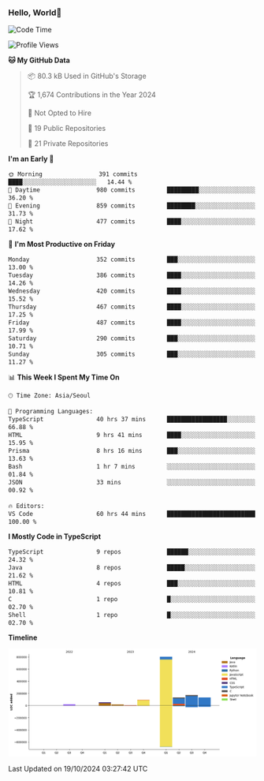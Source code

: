 
### Hello, World🐤

<!--START_SECTION:waka-->
![Code Time](http://img.shields.io/badge/Code%20Time-866%20hrs-blue)

![Profile Views](http://img.shields.io/badge/Profile%20Views-1-blue)

**🐱 My GitHub Data** 

> 📦 80.3 kB Used in GitHub's Storage 
 > 
> 🏆 1,674 Contributions in the Year 2024
 > 
> 🚫 Not Opted to Hire
 > 
> 📜 19 Public Repositories 
 > 
> 🔑 21 Private Repositories 
 > 
**I'm an Early 🐤** 

```text
🌞 Morning                391 commits         ████░░░░░░░░░░░░░░░░░░░░░   14.44 % 
🌆 Daytime                980 commits         █████████░░░░░░░░░░░░░░░░   36.20 % 
🌃 Evening                859 commits         ████████░░░░░░░░░░░░░░░░░   31.73 % 
🌙 Night                  477 commits         ████░░░░░░░░░░░░░░░░░░░░░   17.62 % 
```
📅 **I'm Most Productive on Friday** 

```text
Monday                   352 commits         ███░░░░░░░░░░░░░░░░░░░░░░   13.00 % 
Tuesday                  386 commits         ████░░░░░░░░░░░░░░░░░░░░░   14.26 % 
Wednesday                420 commits         ████░░░░░░░░░░░░░░░░░░░░░   15.52 % 
Thursday                 467 commits         ████░░░░░░░░░░░░░░░░░░░░░   17.25 % 
Friday                   487 commits         ████░░░░░░░░░░░░░░░░░░░░░   17.99 % 
Saturday                 290 commits         ███░░░░░░░░░░░░░░░░░░░░░░   10.71 % 
Sunday                   305 commits         ███░░░░░░░░░░░░░░░░░░░░░░   11.27 % 
```


📊 **This Week I Spent My Time On** 

```text
🕑︎ Time Zone: Asia/Seoul

💬 Programming Languages: 
TypeScript               40 hrs 37 mins      █████████████████░░░░░░░░   66.88 % 
HTML                     9 hrs 41 mins       ████░░░░░░░░░░░░░░░░░░░░░   15.95 % 
Prisma                   8 hrs 16 mins       ███░░░░░░░░░░░░░░░░░░░░░░   13.63 % 
Bash                     1 hr 7 mins         ░░░░░░░░░░░░░░░░░░░░░░░░░   01.84 % 
JSON                     33 mins             ░░░░░░░░░░░░░░░░░░░░░░░░░   00.92 % 

🔥 Editors: 
VS Code                  60 hrs 44 mins      █████████████████████████   100.00 % 
```

**I Mostly Code in TypeScript** 

```text
TypeScript               9 repos             ██████░░░░░░░░░░░░░░░░░░░   24.32 % 
Java                     8 repos             █████░░░░░░░░░░░░░░░░░░░░   21.62 % 
HTML                     4 repos             ███░░░░░░░░░░░░░░░░░░░░░░   10.81 % 
C                        1 repo              █░░░░░░░░░░░░░░░░░░░░░░░░   02.70 % 
Shell                    1 repo              █░░░░░░░░░░░░░░░░░░░░░░░░   02.70 % 
```



**Timeline**

![Lines of Code chart](https://raw.githubusercontent.com/jilpoom/jilpoom/main/assets/bar_graph.png)


 Last Updated on 19/10/2024 03:27:42 UTC
<!--END_SECTION:waka-->
